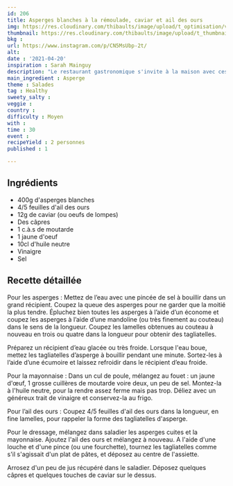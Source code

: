 ```yaml
---
id: 206
title: Asperges blanches à la rémoulade, caviar et ail des ours
img: https://res.cloudinary.com/thibaults/image/upload/t_optimisation/v1618936902/Recipes/20210420_asperges_blanches_remoulade.jpg
thumbnail: https://res.cloudinary.com/thibaults/image/upload/t_thumbnail_josie/v1618936902/Recipes/20210420_asperges_blanches_remoulade.jpg
bkg : 
url: https://www.instagram.com/p/CN5MsUbp-2t/
alt: 
date : '2021-04-20'
inspiration : Sarah Mainguy
description: "Le restaurant gastronomique s'invite à la maison avec ces asperges en tagliatelles !"
main_ingredient : Asperge
theme : Salades
tag : Healthy
sweety_salty : 
veggie : 
country : 
difficulty : Moyen
with : 
time : 30
event : 
recipeYield : 2 personnes
published : 1

---
```


## Ingrédients
 - 400g d'asperges blanches
 - 4/5 feuilles d'ail des ours
 - 12g de caviar (ou oeufs de lompes)
 - Des câpres
 - 1 c.à.s de moutarde
 - 1 jaune d'oeuf
 - 10cl d'huile neutre
 - Vinaigre
 - Sel

## Recette détaillée
Pour les asperges :
Mettez de l’eau avec une pincée de sel à bouillir dans un grand récipient. Coupez la queue des asperges pour ne garder que la moitié la plus tendre. Épluchez bien toutes les asperges à l’aide d’un économe et coupez les asperges à l’aide d’une mandoline (ou très finement au couteau) dans le sens de la longueur. Coupez les lamelles obtenues au couteau à nouveau en trois ou quatre dans la longueur pour obtenir des tagliatelles.

Préparez un récipient d’eau glacée ou très froide. Lorsque l'eau boue, mettez les tagliatelles d’asperge à bouillir pendant une minute.
Sortez-les à l’aide d’une écumoire et laissez refroidir dans le récipient d’eau froide.

Pour la mayonnaise :
Dans un cul de poule, mélangez au fouet : un jaune d'œuf, 1 grosse cuillères de moutarde voire deux, un peu de sel. Montez-la à l'huile neutre, pour la rendre assez ferme mais pas trop. Déliez avec un généreux trait de vinaigre et conservez-la au frigo.

Pour l’ail des ours :
Coupez 4/5 feuilles d'ail des ours dans la longueur, en fine lamelles, pour rappeler la forme des tagliatelles d'asperge.

Pour le dressage, mélangez dans saladier les asperges cuites et la mayonnaise. Ajoutez l'ail des ours et mélangez à nouveau. A l'aide d'une louche et d'une pince (ou une fourchette), tournez les tagliatelles comme s'il s'agissait d'un plat de pâtes, et déposez au centre de l'assiette.

Arrosez d'un peu de jus récupéré dans le saladier. Déposez quelques câpres et quelques touches de caviar sur le dessus.